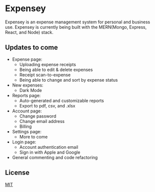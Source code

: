 # Expensey
Expensey is an expense management system for personal and business use. Expensey is currently being built with the MERN(Mongo, Express, React, and Node) stack.

## Updates to come
 * Expense page:
   * Uploading expense receipts
   * Being able to edit & delete expenses
   * Receipt scan-to-expense
   * Being able to change and sort by expense status
 * New expenses:
   * Dark Mode
 * Reports page:
   * Auto-generated and customizable reports
   * Export to pdf, csv, and .xlsx
 * Account page:
   * Change password
   * Change email address
   * Billing
 * Settings page:
   * More to come
 * Login page:
   * Account authentication email
   * Sign in with Apple and Google
 * General commenting and code refactoring
## License
[MIT](https://choosealicense.com/licenses/mit/)

